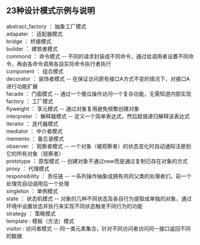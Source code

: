 ## 23种设计模式示例与说明

abstract_factory ： 抽象工厂模式  
adapater ： 适配器模式  
bridge ： 桥接模式  
builder ： 建筑者模式  
commond ： 命令模式  -- 不同的请求封装成不同命令，通过给调用者设置不同命令，再由各命令调用各自实际命令执行者执行  
component ： 组合模式  
decorator ： 装饰者模式  -- 在保证访问原有接口A方式不变的情况下，对接口A进行功能扩展  
facade ： 门面模式 -- 通过一个傻瓜操作访问一个复杂功能，无需知道内部实现  
factory ： 工厂模式  
flyweight ： 享元模式  -- 通过对象复用避免频繁创建对象  
interpreter ： 解释器模式  -- 定义一个简单表达式，然后赋值递归解释该表达式  
iterator ： 迭代器模式  
mediator ： 中介者模式  
memento ： 备忘录模式  
observer ： 观察者模式  -- 一个对象（被观察者）的状态变化时自动通知注册到它的所有对象（观察者）   
prototype ： 原型模式 -- 创建对象不通过new而是通过复制已存在对象的方式  
proxy ： 代理模式  
responsibility ： 责任链 -- 一系列操作抽象成拥有共同父类的处理者们，前一个处理完自动调用后一个处理    
singleton ： 单例模式  
state ： 状态机模式  -- 对象的几种不同状态及各自行为提取成单独的对象，通过环境中设置状态并执行来实现不同状态触发不同行为的功能   
strategy ： 策略模式  
template :  模板（方法）模式  
visitor :  访问者模式  -- 同一类元素集合，针对不同访问者访问同一接口返回不同的数据  